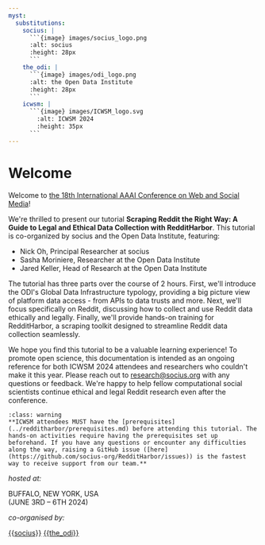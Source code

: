 ```yaml
---
myst:
  substitutions:
    socius: |
      ```{image} images/socius_logo.png
      :alt: socius
      :height: 28px
      ```
    the_odi: |
      ```{image} images/odi_logo.png
      :alt: the Open Data Institute
      :height: 28px
      ```
    icwsm: |
      ```{image} images/ICWSM_logo.svg
        :alt: ICWSM 2024
        :height: 35px
      ```
---
```


# Welcome 

Welcome to [the 18th International AAAI Conference on Web and Social Media](https://icwsm.org/2024/index.html/)! 

We're thrilled to present our tutorial **Scraping Reddit the Right Way: A Guide to Legal and Ethical Data Collection with RedditHarbor**. This tutorial is co-organized by socius and the Open Data Institute, featuring:

- Nick Oh, Principal Researcher at socius  
- Sasha Moriniere, Researcher at the Open Data Institute
- Jared Keller, Head of Research at the Open Data Institute

The tutorial has three parts over the course of 2 hours. First, we'll introduce the ODI's Global Data Infrastructure typology, providing a big picture view of platform data access - from APIs to data trusts and more. Next, we'll focus specifically on Reddit, discussing how to collect and use Reddit data ethically and legally. Finally, we'll provide hands-on training for RedditHarbor, a scraping toolkit designed to streamline Reddit data collection seamlessly. 

We hope you find this tutorial to be a valuable learning experience! To promote open science, this documentation is intended as an ongoing reference for both ICWSM 2024 attendees and researchers who couldn't make it this year. Please reach out to research@socius.org with any questions or feedback. We're happy to help fellow computational social scientists continue ethical and legal Reddit research even after the conference.

```{admonition} For ICWSM 2024 attendees 
:class: warning 
**ICWSM attendees MUST have the [prerequisites](../redditharbor/prerequisites.md) before attending this tutorial. The hands-on activities require having the prerequisites set up beforehand. If you have any questions or encounter any difficulties along the way, raising a GitHub issue ([here](https://github.com/socius-org/RedditHarbor/issues)) is the fastest way to receive support from our team.**
```

*hosted at:*

BUFFALO, NEW YORK, USA
<br>
(JUNE 3RD – 6TH 2024)

*co-organised by:*

[{{socius}}](https://socius.org/) [{{the_odi}}](https://theodi.org/)